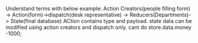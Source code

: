 Understand terms with below example:
Action Creators(people filling form) -> Action(form)->dispatch(desk representative) -> Reducers(Departments)-> State(final database)
ACtion contains type and payload.
state data can be modified using action creators and dispatch only. cant do store.data.money -1000;
